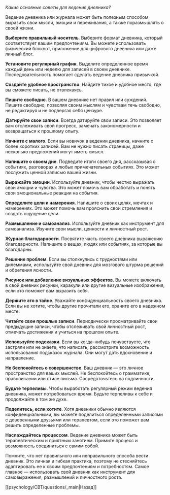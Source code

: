 *Какие основные советы для ведения дневника?*

Ведение дневника или журнала может быть полезным способом выразить свои мысли, эмоции и переживания, а также поразмышлять о своей жизни.

**Выберите правильный носитель**. Выберите формат дневника, который соответствует вашим предпочтениям. Вы можете использовать физический блокнот, приложение для цифрового дневника или даже личный блог.

**Установите регулярный график**. Выделите определенное время каждый день или неделю для записей в своем дневнике. Последовательность помогает сделать ведение дневника привычкой.

**Создайте удобное пространство**. Найдите тихое и удобное место, где вы сможете писать, не отвлекаясь.

**Пишите свободно**. В вашем дневнике нет правил или суждений. Пишите свободно, позволяя своим мыслям и чувствам течь свободно, не редактируя и не подвергая себя цензуре.

**Датируйте свои записи**. Всегда датируйте свои записи. Это позволяет вам отслеживать свой прогресс, замечать закономерности и возвращаться к прошлому опыту.

**Начните с малого**. Если вы новичок в ведении дневника, начните с более коротких записей. Вам не нужно писать страницы, даже несколько предложений могут иметь смысл.

**Напишите о своем дне**. Подведите итоги своего дня, рассказывая о событиях, разговорах и любых примечательных событиях. Это может послужить ценной записью вашей жизни.

**Выражайте эмоции**. Используйте дневник, чтобы честно выражать свои эмоции и чувства. Это может помочь вам обработать и понять свои эмоциональные реакции на события.

**Определите цели и намерения**. Напишите о своих целях, мечтах и намерениях. Это может помочь вам прояснить свои стремления и создать ощущение цели.

**Размышление и самоанализ**. Используйте дневник как инструмент для самоанализа. Изучите свои мысли, ценности и личностный рост.

**Журнал благодарности**. Посвятите часть своего дневника выражению благодарности. Напишите о вещах, людях или событиях, за которые вы благодарны.

**Решение проблем**. Если вы столкнулись с трудностями или дилеммами, используйте свой дневник для мозгового штурма решений и обретения ясности.

**Рисунок или добавление визуальных эффектов**. Вы можете включать в свой дневник рисунки, каракули или другие визуальные изображения, если это поможет вам выразить себя.

**Держите это в тайне**. Уважайте конфиденциальность своего дневника. Если вы не хотите, чтобы другие прочитали его, храните его в надежном месте.

**Читайте свои прошлые записи**. Периодически просматривайте свои предыдущие записи, чтобы отслеживать свой личностный рост, отмечать достижения и учиться на прошлом опыте.

**Используйте подсказки**. Если вы когда-нибудь почувствуете, что застряли или не знаете, что написать, рассмотрите возможность использования подсказок журнала. Они могут дать вдохновение и направление.

**Не беспокойтесь о совершенстве**. Ваш дневник — это личное пространство для ваших мыслей. Не беспокойтесь о грамматике, правописании или стиле письма. Сосредоточьтесь на подлинности.

**Будьте терпеливы**. Чтобы выработать регулярный режим ведения дневника, может потребоваться время. Будьте терпеливы к себе и продолжайте в том же духе.

**Поделитесь, если хотите**. Хотя дневники обычно являются конфиденциальными, вы можете поделиться определенными записями с доверенными друзьями или терапевтом, если это поможет вам решить определенные проблемы.

**Наслаждайтесь процессом**. Ведение дневника может быть терапевтическим и приятным занятием. Примите процесс и возможность соединиться с самим собой.

Помните, что нет правильного или неправильного способа вести дневник. Это личная и гибкая практика, поэтому не стесняйтесь адаптировать ее к своим предпочтениям и потребностям. Самое главное — использовать свой дневник как инструмент для самовыражения, размышлений и личностного роста.

[[psychology/CBT/questions/_main|Назад]]
